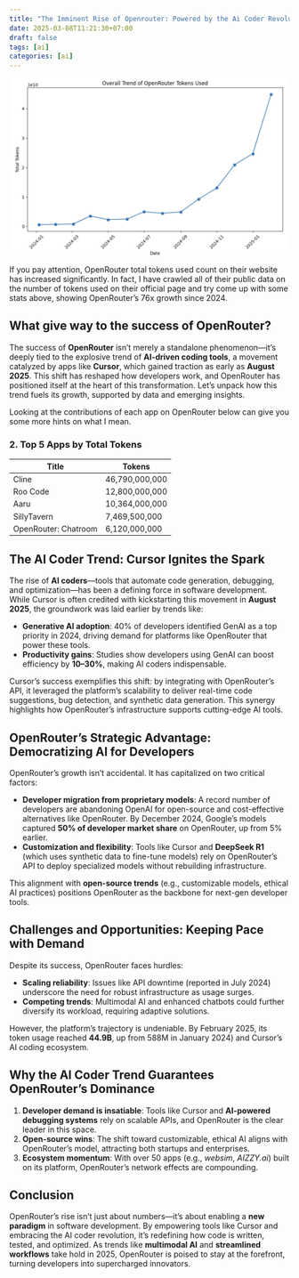 ```yaml
---
title: "The Imminent Rise of Openrouter: Powered by the Ai Coder Revolution"
date: 2025-03-08T11:21:30+07:00
draft: false
tags: [ai]
categories: [ai]
---
```


![](images/overall_trend.png)

If you pay attention, OpenRouter total tokens used count on their website has increased significantly. In fact, I have crawled all of their public data on the number of tokens used on their official page and try come up with some stats above, showing OpenRouter’s 76x growth since 2024.

## What give way to the success of OpenRouter?

The success of **OpenRouter** isn’t merely a standalone phenomenon—it’s deeply tied to the explosive trend of **AI-driven coding tools**, a movement catalyzed by apps like **Cursor**, which gained traction as early as **August 2025**. This shift has reshaped how developers work, and OpenRouter has positioned itself at the heart of this transformation. Let’s unpack how this trend fuels its growth, supported by data and emerging insights.  

Looking at the contributions of each app on OpenRouter below can give you some more hints on what I mean.

### **2. Top 5 Apps by Total Tokens**  
| Title               | Tokens        |
|---------------------|---------------|
| Cline               | 46,790,000,000|
| Roo Code            | 12,800,000,000|
| Aaru                | 10,364,000,000|
| SillyTavern         | 7,469,500,000 |
| OpenRouter: Chatroom| 6,120,000,000 |


## The AI Coder Trend: Cursor Ignites the Spark  
The rise of **AI coders**—tools that automate code generation, debugging, and optimization—has been a defining force in software development. While Cursor is often credited with kickstarting this movement in **August 2025**, the groundwork was laid earlier by trends like:  
- **Generative AI adoption**: 40% of developers identified GenAI as a top priority in 2024, driving demand for platforms like OpenRouter that power these tools.  
- **Productivity gains**: Studies show developers using GenAI can boost efficiency by **10–30%**, making AI coders indispensable.  

Cursor’s success exemplifies this shift: by integrating with OpenRouter’s API, it leveraged the platform’s scalability to deliver real-time code suggestions, bug detection, and synthetic data generation. This synergy highlights how OpenRouter’s infrastructure supports cutting-edge AI tools.  


## OpenRouter’s Strategic Advantage: Democratizing AI for Developers  
OpenRouter’s growth isn’t accidental. It has capitalized on two critical factors:  
- **Developer migration from proprietary models**: A record number of developers are abandoning OpenAI for open-source and cost-effective alternatives like OpenRouter. By December 2024, Google’s models captured **50% of developer market share** on OpenRouter, up from 5% earlier.  
- **Customization and flexibility**: Tools like Cursor and **DeepSeek R1** (which uses synthetic data to fine-tune models) rely on OpenRouter’s API to deploy specialized models without rebuilding infrastructure.  

This alignment with **open-source trends** (e.g., customizable models, ethical AI practices) positions OpenRouter as the backbone for next-gen developer tools.  


## Challenges and Opportunities: Keeping Pace with Demand
Despite its success, OpenRouter faces hurdles:  
- **Scaling reliability**: Issues like API downtime (reported in July 2024) underscore the need for robust infrastructure as usage surges.  
- **Competing trends**: Multimodal AI and enhanced chatbots could further diversify its workload, requiring adaptive solutions.  

However, the platform’s trajectory is undeniable. By February 2025, its token usage reached **44.9B**, up from 588M in January 2024) and Cursor’s AI coding ecosystem.  


## Why the AI Coder Trend Guarantees OpenRouter’s Dominance
1. **Developer demand is insatiable**: Tools like Cursor and **AI-powered debugging systems** rely on scalable APIs, and OpenRouter is the clear leader in this space.  
2. **Open-source wins**: The shift toward customizable, ethical AI aligns with OpenRouter’s model, attracting both startups and enterprises.  
3. **Ecosystem momentum**: With over 50 apps (e.g., *websim*, *AIZZY.ai*) built on its platform, OpenRouter’s network effects are compounding.  

## Conclusion  
OpenRouter’s rise isn’t just about numbers—it’s about enabling a **new paradigm** in software development. By empowering tools like Cursor and embracing the AI coder revolution, it’s redefining how code is written, tested, and optimized. As trends like **multimodal AI** and **streamlined workflows** take hold in 2025, OpenRouter is poised to stay at the forefront, turning developers into supercharged innovators.  
